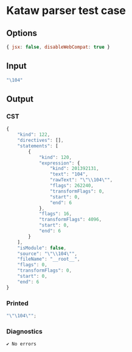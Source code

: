 # Kataw parser test case

## Options

`````js
{ jsx: false, disableWebCompat: true }
`````

## Input

`````js
"\104"
`````

## Output

### CST

```javascript
{
    "kind": 122,
    "directives": [],
    "statements": [
        {
            "kind": 120,
            "expression": {
                "kind": 201392131,
                "text": "104",
                "rawText": "\"\\104\"",
                "flags": 262240,
                "transformFlags": 0,
                "start": 0,
                "end": 6
            },
            "flags": 16,
            "transformFlags": 4096,
            "start": 0,
            "end": 6
        }
    ],
    "isModule": false,
    "source": "\"\\104\"",
    "fileName": "__root__",
    "flags": 0,
    "transformFlags": 0,
    "start": 0,
    "end": 6
}
```

### Printed

```javascript
"\"\104\"";
```

### Diagnostics

```javascript
✔ No errors
```

